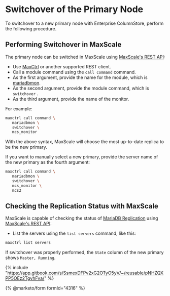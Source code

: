 # Switchover of the Primary Node

To switchover to a new primary node with Enterprise ColumnStore, perform the following procedure.

## Performing Switchover in MaxScale

The primary node can be switched in MaxScale using [MaxScale's REST API](https://app.gitbook.com/s/0pSbu5DcMSW4KwAkUcmX/reference/maxscale-rest-api):

* Use [MaxCtrl](https://app.gitbook.com/s/0pSbu5DcMSW4KwAkUcmX/maxscale-management/administrative-tools-for-mariadb-maxscale-maxctrl) or another supported REST client.
* Call a module command using the `call command` command.
* As the first argument, provide the name for the module, which is [mariadbmon](https://app.gitbook.com/s/0pSbu5DcMSW4KwAkUcmX/reference/maxscale-monitors/mariadb-monitor).
* As the second argument, provide the module command, which is `switchover` .
* As the third argument, provide the name of the monitor.

For example:

```bash
maxctrl call command \
   mariadbmon \
   switchover \
   mcs_monitor
```

With the above syntax, MaxScale will choose the most up-to-date replica to be the new primary.

If you want to manually select a new primary, provide the server name of the new primary as the fourth argument:

```bash
maxctrl call command \
   mariadbmon \
   switchover \
   mcs_monitor \
   mcs2
```

## Checking the Replication Status with MaxScale

MaxScale is capable of checking the status of [MariaDB Replication](https://app.gitbook.com/s/SsmexDFPv2xG2OTyO5yV/ha-and-performance/standard-replication) using [MaxScale's REST API](https://app.gitbook.com/s/0pSbu5DcMSW4KwAkUcmX/reference/maxscale-rest-api):

* List the servers using the `list servers` command, like this:

```bash
maxctrl list servers
```

If switchover was properly performed, the `State` column of the new primary shows `Master, Running`.

{% include "https://app.gitbook.com/s/SsmexDFPv2xG2OTyO5yV/~/reusable/pNHZQXPP5OEz2TgvhFva/" %}

{% @marketo/form formId="4316" %}
